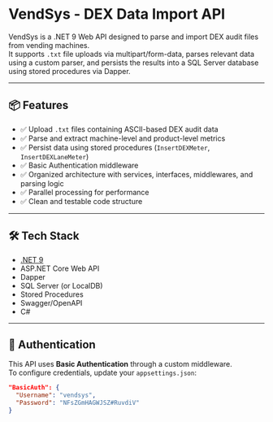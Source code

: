 # VendSys - DEX Data Import API

VendSys is a .NET 9 Web API designed to parse and import DEX audit files from vending machines.  
It supports `.txt` file uploads via multipart/form-data, parses relevant data using a custom parser, and persists the results into a SQL Server database using stored procedures via Dapper.

---

## 📦 Features

- ✅ Upload `.txt` files containing ASCII-based DEX audit data
- ✅ Parse and extract machine-level and product-level metrics
- ✅ Persist data using stored procedures (`InsertDEXMeter`, `InsertDEXLaneMeter`)
- ✅ Basic Authentication middleware
- ✅ Organized architecture with services, interfaces, middlewares, and parsing logic
- ✅ Parallel processing for performance
- ✅ Clean and testable code structure

---

## 🛠 Tech Stack

- [.NET 9](https://dotnet.microsoft.com/en-us/)
- ASP.NET Core Web API
- Dapper
- SQL Server (or LocalDB)
- Stored Procedures
- Swagger/OpenAPI
- C#

---

## 🔐 Authentication

This API uses **Basic Authentication** through a custom middleware.  
To configure credentials, update your `appsettings.json`:

```json
"BasicAuth": {
  "Username": "vendsys",
  "Password": "NFsZGmHAGWJSZ#RuvdiV"
}

